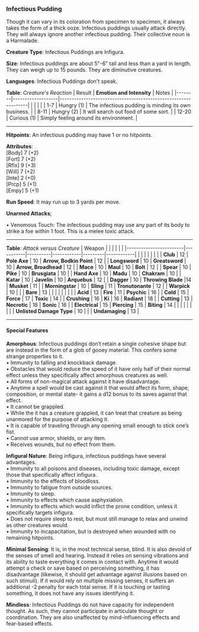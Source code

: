 ### Infectious Pudding
Though it can vary in its coloration from specimen to specimen, it always takes the form of a thick ooze. Infectious puddings usually attack directly. They will always ignore another infectious pudding. Their collective noun is a Harmalade.

**Creature Type**: Infectious Puddings are Infigura.

**Size**: Infectious puddings are about 5"-6" tall and less than a yard in length. They can weigh up to 15 pounds. They are diminutive creatures.

**Languages**: Infectious Puddings don't speak.

**Table**: *Creature's Reaction*
| Result | **Emotion and Intensity** | Notes                                                        |
|--------|-------------------|----------------------------------------------------------------|
|        |                                                |                                   |
|  1-7   | Hungry (1) | The infectious pudding is minding its own business.   |
|  8-11  | Hungry (2)  | It will search out food of some sort. |
|  12-20 | Curious (1)     | Simply feeling around its environment. |

-----

**Hitpoints**: An infectious pudding may have 1 or no hitpoints.

**Attributes**:  
[Body] 7 (+2)  
[Fort] 7 (+2)  
[Rflx] 9 (+3)  
[Will] 7 (+2)  
[Inte] 2 (+0)  
[Prcp] 5 (+1)  
[Empy] 5 (+1)  

**Run Speed**: It may run up to 3 yards per move.

**Unarmed Attacks**;

 • Venomous Touch: The infectious pudding may use any part of its body to strike a foe within 1 foot. This is a melee toxic attack.
 
---------------------

**Table**: *Attack versus Creature*
| Weapon                 |          |            |         |            |         |
|------------------------|-----------|----------|------------|---------|------------|
|                        |          |            |         |            |         |
| **Club**                   | 12   | **Pole Axe** | 10     | **Arrow, Bodkin Point**    | 12    |
| **Longsword**              | 10    | **Greatsword** | 10     | **Arrow, Broadhead**    | 12    |
| **Mace**                   | 10    | **Maul** | 10     | **Bolt** | 12    |
| **Spear**                  | 10     | **Pike** | 10     | **Brusgiata** | 10     |
| **Hand Axe**               | 10     | **Madu** | 10     | **Chakram** | 10    |
| **Katar**                  | 10     | **Javelin** | 10    | **Arquebus** | 12    |
| **Dagger**                 | 10     | **Throwing Blade** |14    | **Musket** | 11    |
| **Morningstar**            | 10     | **Sling** | 11    | **Tronutonante** | 12    |
| **Warpick**                | 10     |          |         |  **Bare** |   13   |
|                        |           |          |            |         |            |
| **Acid**                   | 13     | **Fire** | 11     | **Psychic** | 16     |
| **Cold**                   | 15     | **Force** | 17     | **Toxic**  | 14     |
| **Crushing**               | 16     | **Ki** | 16     | **Radiant** | 18     |
| **Cutting**                | 13     | **Necrotic** | 18     | **Sonic** | 16    |
| **Electrical**             | 15     | **Piercing** | 15     | **Biting** | 14    |
|                        |           |          |            |         |            |
| **Unlisted Damage Type** | 10 |    |     | **Undamaging** | 13 |

---------------------

#### Special Features 

**Amorphous**: Infectious puddings don’t retain a single cohesive shape but are instead in the form of a glob of gooey material. This confers some strange properties to it.  
 • Immunity to falling and knockback damage.  
 • Obstacles that would reduce the speed of it have only half of their normal effect unless they specifically affect amorphous creatures as well.  
 • All forms of non-magical attack against it have disadvantage.  
 • Anytime a spell would be cast against it that would affect its form, shape, composition, or mental state- it gains a d12 bonus to its saves against that effect.  
 • It cannot be grappled.  
 • While the it has a creature grappled, it can treat that creature as being unarmored for the purpose of attacking it.  
 • It is capable of traveling through any opening small enough to stick one’s fist.  
 • Cannot use armor, shields, or any item.   
 • Receives wounds, but no effect from them.

 **Infigural Nature**: Being infigura, infectious puddings have several advantages.  
 • Immunity to all poisons and diseases, including toxic damage, except those that specifically affect infigura.  
 • Immunity to the effects of bloodloss.  
 • Immunity to fatigue from outside sources.  
 • Immunity to sleep.  
 • Immunity to effects which cause asphyxiation.  
 • Immunity to effects which would inflict the prone condition, unless it specifically targets infigura.  
 • Does not require sleep to rest, but must still manage to relax and unwind as other creatures would.  
 • Immunity to incapacitation, but is destroyed when wounded with no remaining hitpoints.

**Minimal Sensing**: It is, in the most technical sense, blind. It is also devoid of the senses of smell and hearing. Instead it relies on sensing vibrations and its ability to taste everything it comes in contact with. Anytime it would attempt a check or save based on perceiving something, it has disadvantage (likewise, it should get advantage against illusions based on such stimuli). If it would rely on multiple missing senses, it suffers an additional -2 penalty for each total sense. If it is touching or tasting something, it does not have any issues identifying it.

**Mindless**: Infectious Puddings do not have capacity for independent thought. As such, they cannot participate in articulate thought or coordination. They are also unaffected by mind-influencing effects and fear-based effects.
